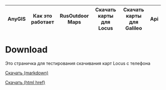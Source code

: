 | AnyGIS | Как это работает | RusOutdoor Maps | Скачать карты для Locus | Скачать карты для Galileo| Api |
|:-:|:-:|:-:|:-:|:-:|:-:|

# Download

Это страничка для тестирования скачивания карт Locus c телефона

[Скачать (markdown)][1]


[1]: locus-actions://https/anygis.herokuapp.com/download/locus/ya_traff_installer.xml


<p align="left">
<a href="locus-actions://https/anygis.herokuapp.com/download/locus/ya_traff_installer.xml">Скачать (html href)</a> 
</p>

